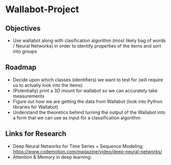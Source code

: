 # Wallabot-Project

## Objectives
* Use wallabot along with clasification algorithm (most likely bag of words / Neural Networks) in order to identify properties of the items and sort into groups

## Roadmap
* Decide upon which classes (identifiers) we want to test for (will require us to actually look into the items)
* (Potentially) print a 3D mount for wallabot so we can accurately take measurements
* Figure out how we are getting the data from Wallabot (look into Python libraries for Wallabot)
* Understand the theoretics behind turning the output of the Wallabot into a form that we can use as input for a classification algorithm

## Links for Research
* Deep Neural Networks for Time Series + Sequence Modeling: https://www.codemotion.com/magazine/video/deep-neural-networks/
* Attention & Memory in deep learning: 
